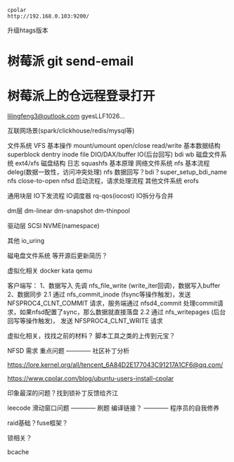 ```
cpolar
http://192.168.0.103:9200/
```

升级htags版本

# 树莓派 git send-email
# 树莓派上的仓远程登录打开

lilingfeng3@outlook.com
gyesLLF1026...

互联网场景(spark/clickhouse/redis/mysql等)

文件系统
	VFS
		基本操作 mount/umount open/close read/write
		基本数据结构 superblock dentry inode file
		DIO/DAX/buffer IO(后台回写) bdi wb
	磁盘文件系统
		ext4/xfs
			磁盘结构 日志
		squashfs
			基本原理
	网络文件系统
		nfs
			基本流程 deleg(数据一致性，访问冲突处理)
			nfs 数据回写？bdi？super_setup_bdi_name nfs close-to-open
		nfsd
			启动流程，请求处理流程
	其他文件系统
		erofs

通用块层
	IO下发流程
	IO调度器
	rq-qos(iocost)
	IO拆分与合并

dm层
	dm-linear
	dm-snapshot
	dm-thinpool

驱动层
	SCSI
	NVME(namespace)

其他
	io_uring

磁电盘文件系统
	等开源后更新简历？

虚拟化相关
	docker kata qemu

客户端写：
1、数据写入
先调 nfs_file_write (write_iter回调)，数据写入buffer
2、数据同步
2.1 通过 nfs_commit_inode (fsync等操作触发)，发送 NFSPROC4_CLNT_COMMIT 请求，服务端通过 nfsd4_commit 处理commit请求，如果nfsd配置了sync，那么数据就直接落盘
2.2 通过 nfs_writepages (后台回写等操作触发)， 发送 NFSPROC4_CLNT_WRITE 请求


虚拟化相关，找找之前的材料？
脚本工具之类的上传到元宝？


NFSD 需求
	重点问题 ———— 社区补丁分析


https://lore.kernel.org/all/tencent_6A84D2E177043C91217A1CF6@qq.com/

https://www.cpolar.com/blog/ubuntu-users-install-cpolar

印象最深的问题？找到锁补丁反馈给齐江

leecode 滑动窗口问题 ———— 刷题
编译链接？ ———— 程序员的自我修养

raid基础？fuse框架？

锁相关？

bcache
